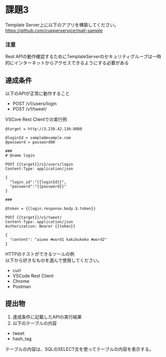 # 課題3
Template Server上に以下のアプリを構築してください。
https://github.com/cupperservice/mall-sample

### 注意
Rest APIの動作確認するためにTemplateServerのセキュリティグループは一時的にインターネットからアクセスできるようにする必要がある

## 達成条件
以下のAPIが正常に動作すること
* POST /v1/users/login
* POST /v1/tweet/

VSCore Rest Clientでの実行例
```
@target = http://3.239.42.136:8080

@loginId = sample@example.com
@password = password00

###
# @name login

POST {{target}}/v1/users/login
Content-Type: application/json

{
  "login_id":"{{loginId}}",
  "password":"{{password}}"
}

###

@token = {{login.response.body.$.token}}

POST {{target}}/v1/tweet/
Content-Type: application/json
Authorization: Bearer {{token}}

{
  "content": "aiueo #word1 kakikukeko #word2"
}
```

HTTPのテストができるツールの例  
以下から好きなものを選んで使用してください。
* curl
* VSCode Rest Client
* Chrome
* Postman

## 提出物
1. 達成条件に記載したAPIの実行結果
2. 以下のテーブルの内容
* tweet
* hash_tag

テーブルの内容は、SQLのSELECT文を使ってテーブルの内容を表示する。
